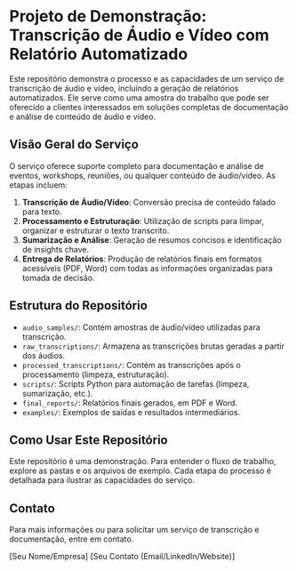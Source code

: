 # Projeto de Demonstração: Transcrição de Áudio e Vídeo com Relatório Automatizado

Este repositório demonstra o processo e as capacidades de um serviço de transcrição de áudio e vídeo, incluindo a geração de relatórios automatizados. Ele serve como uma amostra do trabalho que pode ser oferecido a clientes interessados em soluções completas de documentação e análise de conteúdo de áudio e vídeo.

## Visão Geral do Serviço

O serviço oferece suporte completo para documentação e análise de eventos, workshops, reuniões, ou qualquer conteúdo de áudio/vídeo. As etapas incluem:

1.  **Transcrição de Áudio/Vídeo**: Conversão precisa de conteúdo falado para texto.
2.  **Processamento e Estruturação**: Utilização de scripts para limpar, organizar e estruturar o texto transcrito.
3.  **Sumarização e Análise**: Geração de resumos concisos e identificação de insights chave.
4.  **Entrega de Relatórios**: Produção de relatórios finais em formatos acessíveis (PDF, Word) com todas as informações organizadas para tomada de decisão.

## Estrutura do Repositório

-   `audio_samples/`: Contém amostras de áudio/vídeo utilizadas para transcrição.
-   `raw_transcriptions/`: Armazena as transcrições brutas geradas a partir dos áudios.
-   `processed_transcriptions/`: Contém as transcrições após o processamento (limpeza, estruturação).
-   `scripts/`: Scripts Python para automação de tarefas (limpeza, sumarização, etc.).
-   `final_reports/`: Relatórios finais gerados, em PDF e Word.
-   `examples/`: Exemplos de saídas e resultados intermediários.

## Como Usar Este Repositório

Este repositório é uma demonstração. Para entender o fluxo de trabalho, explore as pastas e os arquivos de exemplo. Cada etapa do processo é detalhada para ilustrar as capacidades do serviço.

## Contato

Para mais informações ou para solicitar um serviço de transcrição e documentação, entre em contato.

[Seu Nome/Empresa]
[Seu Contato (Email/LinkedIn/Website)]


